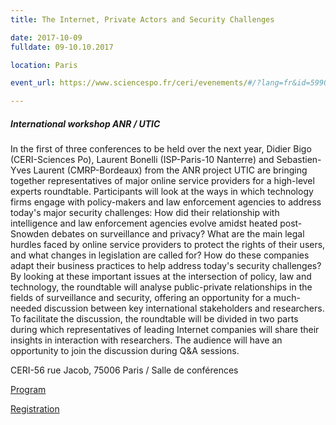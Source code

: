 ```yaml
---
title: The Internet, Private Actors and Security Challenges

date: 2017-10-09
fulldate: 09-10.10.2017

location: Paris

event_url: https://www.sciencespo.fr/ceri/evenements/#/?lang=fr&id=5990

---
```


##### International workshop ANR / UTIC

 
In the first of three conferences to be held over the next year, Didier Bigo (CERI-Sciences Po), Laurent Bonelli (ISP-Paris-10 Nanterre) and Sebastien-Yves Laurent (CMRP-Bordeaux) from the ANR project UTIC are bringing together representatives of major online service providers for a high-level experts roundtable.
Participants will look at the ways in which technology firms engage with policy-makers and law enforcement agencies to address today's major security challenges: How did their relationship with intelligence and law enforcement agencies evolve amidst heated post-Snowden debates on surveillance and privacy? What are the main legal hurdles faced by online service providers to protect the rights of their users, and what changes in legislation are called for? How do these companies adapt their business practices to help address today's security challenges? 
By looking at these important issues at the intersection of policy, law and technology, the roundtable will analyse public-private relationships in the fields of surveillance and security, offering an opportunity for a much-needed discussion between key international stakeholders and researchers. 
To facilitate the discussion, the roundtable will be divided in two parts during which representatives of leading Internet companies will share their insights in interaction with researchers. The audience will have an opportunity to join the discussion during Q&A sessions.


CERI-56 rue Jacob, 75006 Paris / Salle de conférences


[Program](https://www.sciencespo.fr/ceri/evenements/#/?lang=fr&id=5990)

[Registration](https://www.sciencespo.fr/ceri/evenements/inscription/inscription.php?id=6130&codeExterne=Dch2pp)